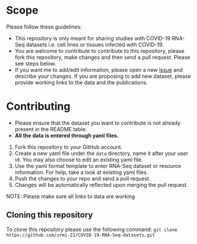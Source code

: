 # Scope
Please follow these guidelines:
* This repository is only meant for sharing studies with COVID-19 RNA-Seq datasets i.e. cell lines or tissues infected with COVID-19. 
* You are welcome to contribute to contribute to this repository, please fork this repository, make changes and then send a pull request. Please see steps below.
* If you want me to add/edit information, please open a new [issue](https://github.com/urmi-21/COVID-19-RNA-Seq-datasets/issues) and describe your changes. If you are proposing to add new dataset, please provide working links to the data and the publications.

# Contributing 
* Please ensure that the dataset you want to contribute is not already present in the README table.
* **All the data is entered through yaml files.**
1. Fork this repository to your GitHub account.
2. Create a new yaml file under the `data` directory, name it after your user id. You may also choose to edit an existing yaml file.
3. Use the yaml format template to enter RNA-Seq dataset or resource information. For help, take a look at existing yaml files.
4. Push the changes to your repo and send a pull request. 
5. Changes will be automatically reflected upon merging the pull request.

NOTE: Please make sure all links to data are working



## Cloning this repository
To clone this repository please use the following command:
`git clone https://github.com/urmi-21/COVID-19-RNA-Seq-datasets.git`


